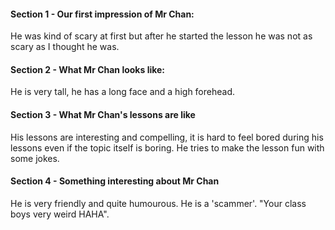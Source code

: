 #### Section 1 - Our first impression of Mr Chan: <br>
He was kind of scary at first but after he started the lesson he was not as scary as I thought he was.

#### Section 2 - What Mr Chan looks like: <br>
He is very tall, he has a long face and a high forehead.

#### Section 3 - What Mr Chan's lessons are like <br>
His lessons are interesting and compelling, it is hard to feel bored during his lessons even if the topic itself is boring.
He tries to make the lesson fun with some jokes.

#### Section 4 - Something interesting about Mr Chan <br>
He is very friendly and quite humourous.
He is a 'scammer'.
"Your class boys very weird HAHA".

